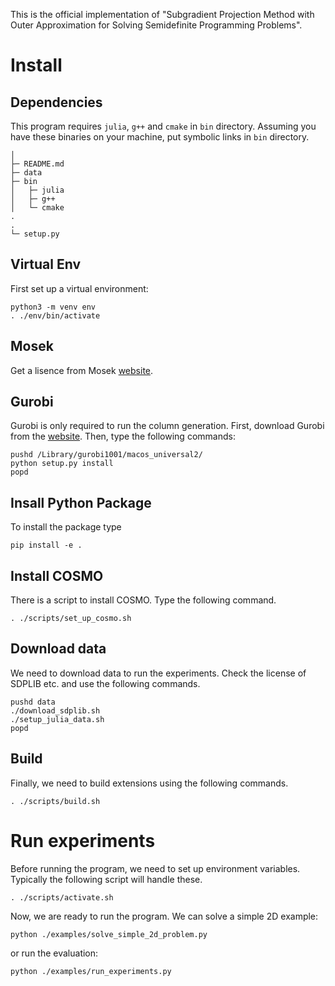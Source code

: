 This is the official implementation of "Subgradient Projection Method with
Outer Approximation for Solving Semidefinite Programming Problems".

# Install

## Dependencies

This program requires `julia`, `g++` and `cmake` in `bin` directory.
Assuming you have these binaries on your machine, put symbolic links
in `bin` directory.

```
│
├─ README.md
├─ data
├─ bin
│   ├─ julia
│   ├─ g++
│   └─ cmake
.
.
└─ setup.py
```

## Virtual Env

First set up a virtual environment:

```
python3 -m venv env
. ./env/bin/activate
```

## Mosek

Get a lisence from Mosek [website](https://www.mosek.com).

## Gurobi

Gurobi is only required to run the column generation.
First, download Gurobi from the [website](https://www.gurobi.com).
Then, type the following commands:

```
pushd /Library/gurobi1001/macos_universal2/
python setup.py install
popd
```

## Insall Python Package

To install the package type

```
pip install -e .
```

## Install COSMO

There is a script to install COSMO.
Type the following command.

```
. ./scripts/set_up_cosmo.sh
```

## Download data

We need to download data to run the experiments.
Check the license of SDPLIB etc. and use the following commands.

```
pushd data
./download_sdplib.sh
./setup_julia_data.sh
popd
```

## Build

Finally, we need to build extensions using the following commands.

```
. ./scripts/build.sh
```

# Run experiments

Before running the program, we need to set up environment variables.
Typically the following script will handle these.

```
. ./scripts/activate.sh
```

Now, we are ready to run the program.
We can solve a simple 2D example:

```
python ./examples/solve_simple_2d_problem.py
```

or run the evaluation:

```
python ./examples/run_experiments.py
```
